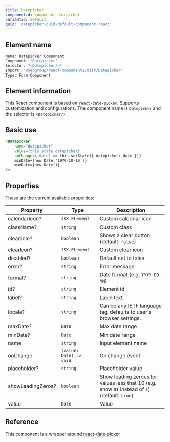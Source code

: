 ```yaml
---
title: Datepicker
componentid: component-datepicker
variantid: default
guid: 'datepicker-guid-default-component-react'
---
```


## Element name
```javascript
Name: Datepicker Component
Component: "Datepicker"
Selector: "<Datepicker/>"
Import: "@sebgroup/react-components/dist/Datepicker"
Type: Form Component
```

## Element information 
This React component is based on `react-date-picker`. Supports customization and configurations. The component name is `Datepicker` and the selector is `<Datepicker/>`.

## Basic use
```html
<Datepicker
    name="datepicker"
    value={this.state.datepicker}
    onChange={(date) => this.setState({ datepicker: date })}
    minDate={new Date('1970-10-10')}
    maxDate={new Date()}
/>
```

## Properties
These are the current available properties:

| Property          | Type                    | Description                                                                                   |
| ----------------- | ----------------------- | --------------------------------------------------------------------------------------------- |
| calendarIcon?     | `JSX.ELement`           | Custom calednar icon                                                                          |
| className?        | `string`                | Custom class                                                                                  |
| clearable?        | `boolean`               | Shows a clear button (default: `false`)                                                       |
| clearIcon?        | `JSX.ELement`           | Custom clear icon                                                                             |
| disabled?         | `boolean`               | Default set to false                                                                          |
| error?            | `string`                | Error message                                                                                 |
| format?           | `string`                | Date format (e.g. `YYYY-DD-MM`)                                                               |
| id?               | `string`                | Element id                                                                                    |
| label?            | `string`                | Label text                                                                                    |
| locale?           | `string`                | Can be any IETF language tag. defaults to user's browser settings.                            |
| maxDate?          | `Date`                  | Max date range                                                                                |
| minDate?          | `Date`                  | Min date range                                                                                |
| name              | `string`                | Input element name                                                                            |
| onChange          | `(value: Date) => void` | On change event                                                                               |
| placeholder?      | `string`                | Placeholder value                                                                             |
| showLeadingZeros? | `boolean`               | Show leading zeroes for values less that 10 (e.g. show `01` instead of `1`) (default: `true`) |
| value             | `Date`                  | Value                                                                                         |

## Reference
This component is a wrapper around [react-date-picker](https://www.npmjs.com/package/react-date-picker)
